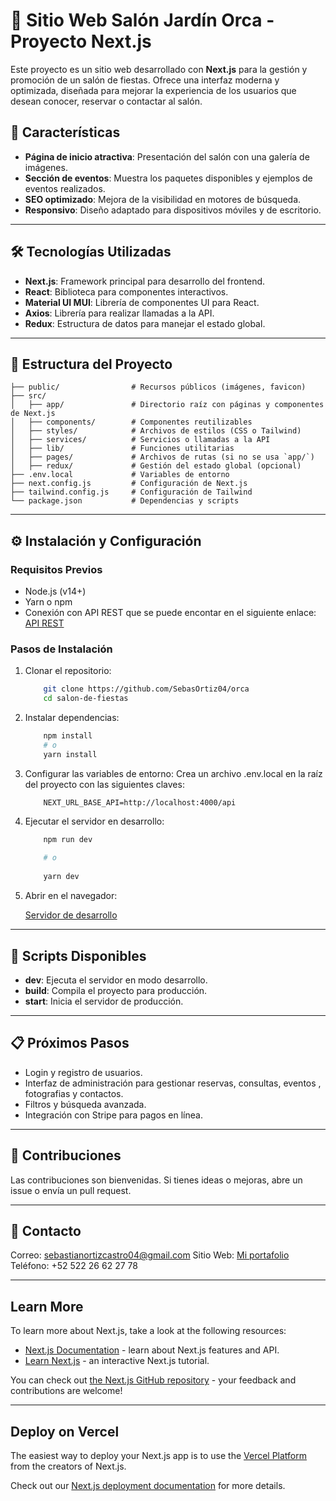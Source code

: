 # 🎉 Sitio Web Salón Jardín Orca - Proyecto Next.js

Este proyecto es un sitio web desarrollado con **Next.js** para la gestión y promoción de un salón de fiestas. Ofrece una interfaz moderna y optimizada, diseñada para mejorar la experiencia de los usuarios que desean conocer, reservar o contactar al salón.

## 🚀 Características

- **Página de inicio atractiva**: Presentación del salón con una galería de imágenes.
- **Sección de eventos**: Muestra los paquetes disponibles y ejemplos de eventos realizados.
- **SEO optimizado**: Mejora de la visibilidad en motores de búsqueda.
- **Responsivo**: Diseño adaptado para dispositivos móviles y de escritorio.

---

## 🛠️ Tecnologías Utilizadas

- **Next.js**: Framework principal para desarrollo del frontend.
- **React**: Biblioteca para componentes interactivos.
- **Material UI MUI**: Librería de componentes UI para React.
- **Axios**: Librería para realizar llamadas a la API.
- **Redux**: Estructura de datos para manejar el estado global.
  
---

## 📂 Estructura del Proyecto

```plaintext
├── public/                # Recursos públicos (imágenes, favicon)
├── src/
│   ├── app/               # Directorio raíz con páginas y componentes de Next.js
│   ├── components/        # Componentes reutilizables
│   ├── styles/            # Archivos de estilos (CSS o Tailwind)
│   ├── services/          # Servicios o llamadas a la API
│   ├── lib/               # Funciones utilitarias
│   ├── pages/             # Archivos de rutas (si no se usa `app/`)
│   ├── redux/             # Gestión del estado global (opcional)
├── .env.local             # Variables de entorno
├── next.config.js         # Configuración de Next.js
├── tailwind.config.js     # Configuración de Tailwind
└── package.json           # Dependencias y scripts
```

---

## ⚙️ Instalación y Configuración

### Requisitos Previos

- Node.js (v14+)
- Yarn o npm
- Conexión con API REST que se puede encontar en el siguiente enlace: [API REST](https://github.com/usuario/salon-de-fiestas-api)

### Pasos de Instalación

1. Clonar el repositorio:

    ```bash
        git clone https://github.com/SebasOrtiz04/orca
        cd salon-de-fiestas
    ```

2. Instalar dependencias:

    ```bash
        npm install
        # o
        yarn install
    ```

3. Configurar las variables de entorno: Crea un archivo .env.local en la raíz del proyecto con las siguientes claves:

    ```env
        NEXT_URL_BASE_API=http://localhost:4000/api
    ```

4. Ejecutar el servidor en desarrollo:

    ```bash
        npm run dev
        
        # o
        
        yarn dev
    ```

5. Abrir en el navegador:

    [Servidor de desarrollo](http://localhost:3000)

---

## 🧩 Scripts Disponibles

- **dev**: Ejecuta el servidor en modo desarrollo.
- **build**: Compila el proyecto para producción.
- **start**: Inicia el servidor de producción.

---

## 📋 Próximos Pasos

- Login y registro de usuarios.
- Interfaz de administración para gestionar reservas, consultas, eventos , fotografias y contactos.
- Filtros y búsqueda avanzada.
- Integración con Stripe para pagos en línea.

---
  
## 📝 Contribuciones

Las contribuciones son bienvenidas. Si tienes ideas o mejoras, abre un issue o envía un pull request.

---

## 📧 Contacto

Correo: [sebastianortizcastro04@gmail.com](mailto:sebastianortizcastro04@gmail.com)
Sitio Web: [Mi portafolio](https://www.sebastianortiz.dev)
Teléfono: +52 522 26 62 27 78

---

## Learn More

To learn more about Next.js, take a look at the following resources:

- [Next.js Documentation](https://nextjs.org/docs) - learn about Next.js features and API.
- [Learn Next.js](https://nextjs.org/learn) - an interactive Next.js tutorial.

You can check out [the Next.js GitHub repository](https://github.com/vercel/next.js/) - your feedback and contributions are welcome!

---

## Deploy on Vercel

The easiest way to deploy your Next.js app is to use the [Vercel Platform](https://vercel.com/new?utm_medium=default-template&filter=next.js&utm_source=create-next-app&utm_campaign=create-next-app-readme) from the creators of Next.js.

Check out our [Next.js deployment documentation](https://nextjs.org/docs/deployment) for more details.
